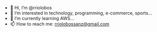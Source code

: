 - 👋 Hi, I’m @rriolobos
- 👀 I’m interested in technology, programming, e-commerce, sports... 
- 🌱 I’m currently learning AWS...  
- 📫 How to reach me: rriolobossanz@gmail.com

<!---
rriolobos/rriolobos is a ✨ special ✨ repository because its `README.md` (this file) appears on your GitHub profile.
You can click the Preview link to take a look at your changes.
--->

